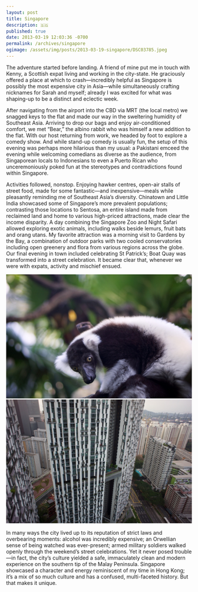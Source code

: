 ```yaml
---
layout: post
title: Singapore
description: 🇸🇬
published: true
date: 2013-03-19 12:03:36 -0700
permalink: /archives/singapore
ogimage: /assets/img/posts/2013-03-19-singapore/DSC03785.jpeg
---
```

The adventure started before landing. A friend of mine put me in touch with Kenny, a Scottish expat living and working in the city-state. He graciously offered a place at which to crash—incredibly helpful as Singapore is possibly the most expensive city in Asia—while simultaneously crafting nicknames for Sarah and myself; already I was excited for what was shaping-up to be a distinct and eclectic week.

After navigating from the airport into the CBD via MRT (the local metro) we snagged keys to the flat and made our way in the sweltering humidity of Southeast Asia. Arriving to drop our bags and enjoy air-conditioned comfort, we met “Bear,” the albino rabbit who was himself a new addition to the flat. With our host returning from work, we headed by foot to explore a comedy show. And while stand-up comedy is usually fun, the setup of this evening was perhaps more hilarious than my usual: a Pakistani emceed the evening while welcoming comedians as diverse as the audience, from Singaporean locals to Indonesians to even a Puerto Rican who unceremoniously poked fun at the stereotypes and contradictions found within Singapore.

Activities followed, nonstop. Enjoying hawker centres, open-air stalls of street food, made for some fantastic—and inexpensive—meals while pleasantly reminding me of Southeast Asia’s diversity. Chinatown and Little India showcased some of Singapore’s more prevalent populations; contrasting those locations to Sentosa, an entire island made from reclaimed land and home to various high-priced attractions, made clear the income disparity. A day combining the Singapore Zoo and Night Safari allowed exploring exotic animals, including walks beside lemurs, fruit bats and orang utans. My favorite attraction was a morning visit to Gardens by the Bay, a combination of outdoor parks with two cooled conservatories including open greenery and flora from various regions across the globe. Our final evening in town included celebrating St Patrick’s; Boat Quay was transformed into a street celebration. It became clear that, whenever we were with expats, activity and mischief ensued.

![Singapore Zoo lemur][1]
![Pinnacle@Duxton view][2]

In many ways the city lived up to its reputation of strict laws and overbearing moments: alcohol was incredibly expensive; an Orwellian sense of being watched was ever-present; armed military soldiers walked openly through the weekend’s street celebrations. Yet it never posed trouble—in fact, the city’s culture yielded a safe, immaculately clean and modern experience on the southern tip of the Malay Peninsula. Singapore showcased a character and energy reminiscent of my time in Hong Kong; it’s a mix of so much culture and has a confused, multi-faceted history. But that makes it unique.

[1]: /assets/img/posts/2013-03-19-singapore/DSC03747.jpeg
[2]: /assets/img/posts/2013-03-19-singapore/DSC03785.jpeg